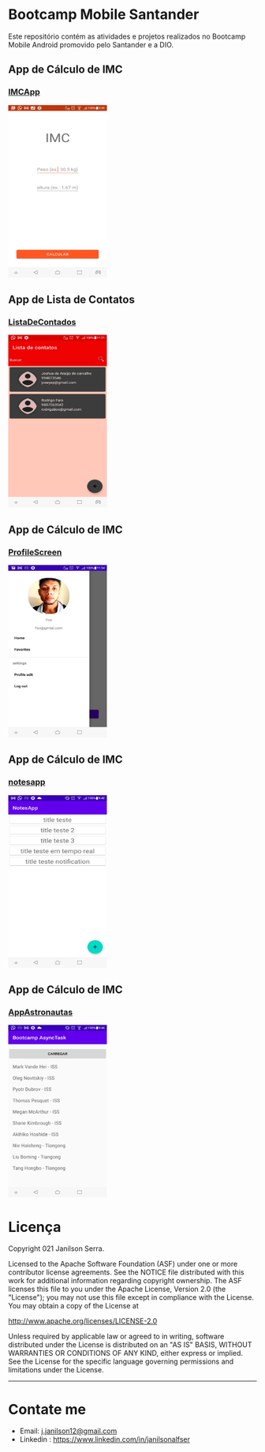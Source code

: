 # Bootcamp Mobile Santander
Este repositório contém as atividades e projetos realizados no Bootcamp Mobile Android promovido pelo Santander e a DIO.

## App de Cálculo de IMC
### [IMCApp](./IMCApp)

<img src='./IMCApp/screenshots/home.jpeg' width=200 height=350/>

## App de Lista de Contatos
### [ListaDeContados](./listacontatosApp/)
<img src='./listacontatosApp/screenshots/home.jpeg' width=200 height=350/>

## App de Cálculo de IMC
### [ProfileScreen](./ProfileScreen)

<img src='./ProfileScreen/screenshots/menu.jpeg' width=200 height=350/>

## App de Cálculo de IMC
### [notesapp](./notesapp)

<img src='./notesapp/screenshots/screen_1.jpg' width=200 height=350/>

## App de Cálculo de IMC
### [AppAstronautas](././AppAstronautas)

<img src='./AppAstronautas/screenshots/screen_2.jpg' width=200 height=350/>

# Licença

Copyright 021 Janilson Serra.

Licensed to the Apache Software Foundation (ASF) under one or more contributor
license agreements.  See the NOTICE file distributed with this work for
additional information regarding copyright ownership.  The ASF licenses this
file to you under the Apache License, Version 2.0 (the "License"); you may not
use this file except in compliance with the License.  You may obtain a copy of
the License at

http://www.apache.org/licenses/LICENSE-2.0

Unless required by applicable law or agreed to in writing, software
distributed under the License is distributed on an "AS IS" BASIS, WITHOUT
WARRANTIES OR CONDITIONS OF ANY KIND, either express or implied.  See the
License for the specific language governing permissions and limitations under
the License.

---
# Contate me

- Email: j.janilson12@gmail.com
- Linkedin : https://www.linkedin.com/in/janilsonalfser
